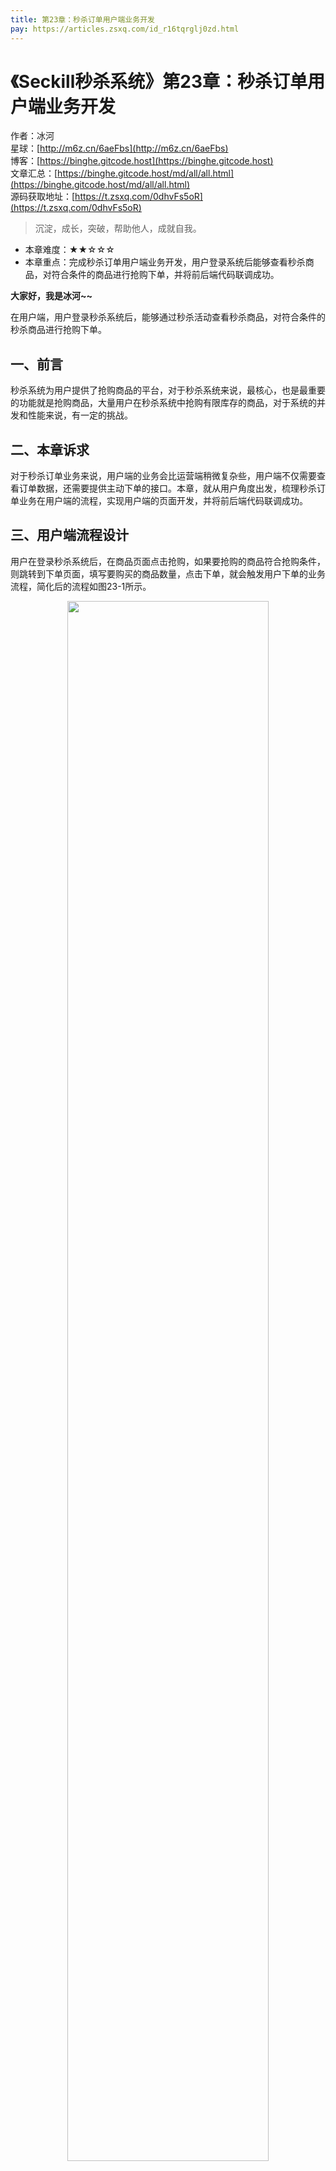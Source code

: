 ```yaml
---
title: 第23章：秒杀订单用户端业务开发
pay: https://articles.zsxq.com/id_r16tqrglj0zd.html
---
```


# 《Seckill秒杀系统》第23章：秒杀订单用户端业务开发

作者：冰河
<br/>星球：[http://m6z.cn/6aeFbs](http://m6z.cn/6aeFbs)
<br/>博客：[https://binghe.gitcode.host](https://binghe.gitcode.host)
<br/>文章汇总：[https://binghe.gitcode.host/md/all/all.html](https://binghe.gitcode.host/md/all/all.html)
<br/>源码获取地址：[https://t.zsxq.com/0dhvFs5oR](https://t.zsxq.com/0dhvFs5oR)

> 沉淀，成长，突破，帮助他人，成就自我。

* 本章难度：★★☆☆☆
* 本章重点：完成秒杀订单用户端业务开发，用户登录系统后能够查看秒杀商品，对符合条件的商品进行抢购下单，并将前后端代码联调成功。

**大家好，我是冰河~~**

在用户端，用户登录秒杀系统后，能够通过秒杀活动查看秒杀商品，对符合条件的秒杀商品进行抢购下单。

## 一、前言

秒杀系统为用户提供了抢购商品的平台，对于秒杀系统来说，最核心，也是最重要的功能就是抢购商品，大量用户在秒杀系统中抢购有限库存的商品，对于系统的并发和性能来说，有一定的挑战。

## 二、本章诉求

对于秒杀订单业务来说，用户端的业务会比运营端稍微复杂些，用户端不仅需要查看订单数据，还需要提供主动下单的接口。本章，就从用户角度出发，梳理秒杀订单业务在用户端的流程，实现用户端的页面开发，并将前后端代码联调成功。

## 三、用户端流程设计

用户在登录秒杀系统后，在商品页面点击抢购，如果要抢购的商品符合抢购条件，则跳转到下单页面，填写要购买的商品数量，点击下单，就会触发用户下单的业务流程，简化后的流程如图23-1所示。

<div align="center">
    <img src="https://binghe.gitcode.host/images/project/seckill/scekill-2023-05-27-001.png?raw=true" width="80%">
    <br/>
</div>

用户在商品页面点击抢购，如果要抢购的商品符合抢购条件，则跳转到下单页面，填写要购买的商品数量，点击下单，就会触发用户下单的业务流程，如下所示。

（1）前端判断如果购买数量为空，则提示购买数量不能为空，否则进入下一步。

（2）前端判断如果购买数量小于或者等于0，则提示购买数量不能小于或者等于0，否则进入下一步。

（3）前端判断如果购买数量触发限购，则提示提示购买数量不能超过限购数量，否则进入下一步。

（4）后端判断如果要抢购的商品不存在，则提示商品不存在，否则进入下一步。

（5）后端判断如果商品未上线，则提示商品未上线不能下单，否则进入下一步。

（6）后端判断如果商品已下线，则提示商品已下线不能下单，否则进入下一步。

（7）后端判断如果购买数量触发限购，则提示提示购买数量不能超过限购数量，否则进入下一步。

（8）后端判断如果库存不足，则提示商品库存不足，否则进入下一步。

（9）提交订单信息，扣减商品库存。

**注意：这里下单的校验规则只是校验了商品的部分信息，后续在完善过程中，还会对用户的资格等信息进行校验。**

## 四、用户端页面开发

## 查看完整文章

加入[冰河技术](http://m6z.cn/6aeFbs)知识星球，解锁完整技术文章与完整代码